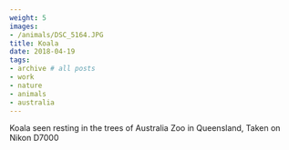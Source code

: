 ```yaml
---
weight: 5
images:
- /animals/DSC_5164.JPG
title: Koala
date: 2018-04-19
tags:
- archive # all posts
- work
- nature
- animals
- australia
---
```


Koala seen resting in the trees of Australia Zoo in Queensland, Taken on Nikon D7000